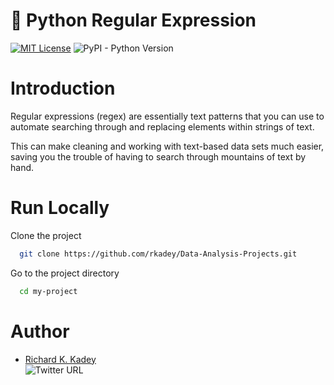 # 🚀 Python Regular Expression
[![MIT License](https://img.shields.io/badge/License-MIT-green.svg)](https://choosealicense.com/licenses/mit/)
![PyPI - Python Version](https://img.shields.io/pypi/pyversions/P)
# Introduction
Regular expressions (regex) are essentially text patterns that you can use to automate searching through and replacing elements within strings of text. 

This can make cleaning and working with text-based data sets much easier, saving you the trouble of having to search through mountains of text by hand.

# Run Locally
Clone the project

```bash
  git clone https://github.com/rkadey/Data-Analysis-Projects.git
```

Go to the project directory

```bash
  cd my-project
```

# Author
- [Richard K. Kadey](https://www.linkedin.com/in/richard-kwaku-kadey-096710114/)     
![Twitter URL](https://img.shields.io/twitter/url?label=%40dev_kadey&url=https%3A%2F%2Ftwitter.com%2Fdev_kadey)